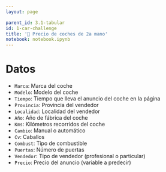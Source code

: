 ```yaml
---
layout: page

parent_id: 3.1-tabular
id: 1-car-challenge
title: '🚗 Precio de coches de 2a mano'
notebook: notebook.ipynb
---
```




# Datos

- `Marca`: Marca del coche
- `Modelo`: Modelo del coche
- `Tiempo`: Tiempo que lleva el anuncio del coche en la página
- `Provincia`: Provincia del vendedor
- `Localidad`: Localidad del vendedor
- `Año`: Año de fábrica del coche
- `Kms`: Kilómetros recorridos del coche
- `Cambio`: Manual o automático
- `Cv`: Caballos
- `Combust`: Tipo de combustible
- `Puertas`: Número de puertas
- `Vendedor`: Tipo de vendedor (profesional o particular)
- `Precio`: Precio del anuncio (variable a predecir)